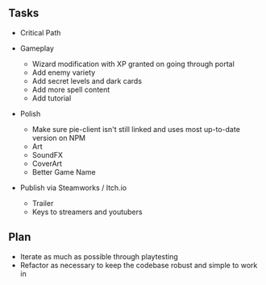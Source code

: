 ## Tasks

- Critical Path

- Gameplay
  - Wizard modification with XP granted on going through portal
  - Add enemy variety
  - Add secret levels and dark cards
  - Add more spell content
  - Add tutorial
- Polish
  - Make sure pie-client isn't still linked and uses most up-to-date version on NPM
  - Art
  - SoundFX
  - CoverArt
  - Better Game Name
- Publish via Steamworks / Itch.io
  - Trailer
  - Keys to streamers and youtubers

## Plan

- Iterate as much as possible through playtesting
- Refactor as necessary to keep the codebase robust and simple to work in
